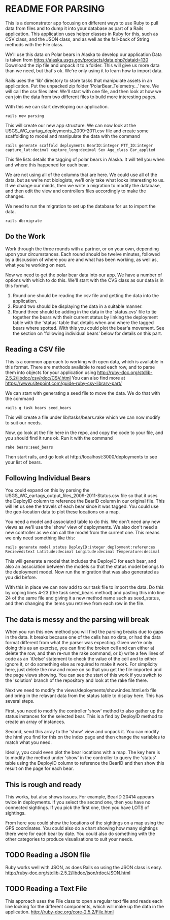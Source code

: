 # README FOR PARSING

This is a demonstrator app focusing on different ways to use Ruby to pull data from files and to dump it into your database as part of a Rails application. This application uses helper classes in Ruby for this, such as CSV class, and the JSON class, and as well as the fall-back of String methods with the File class.

We'll use this data on Polar bears in Alaska to develop our application
Data is taken from https://alaska.usgs.gov/products/data.php?dataid=130 Download the zip file and unpack it to a folder. This will give us more data than we need, but that's ok. We're only using it to learn how to import data.

Rails uses the 'lib' directory to store tasks that manipulate assets in an application. Put the unpacked zip folder 'PolarBear_Telemetry...' here. We will call the csv files later. We'll start with one file, and then look at how we can join the data from two different files to build more interesting pages.

With this we can start developing our application.

    rails new parsing

This will create our new app structure. We can now look at the USGS_WC_eartag_deployments_2009-2011.csv file and create some scaffolding to model and manipulate the data with the command

    rails generate scaffold deployments BearID:integer PTT_ID:integer capture_lat:decimal capture_long:decimal Sex Age_class Ear_applied

This file lists details the tagging of polar bears in Alaska. It will tell you when and where this happened for each bear. 

We are not using all of the columns that are here. We could use all of the data, but as we're not biologists, we'll only take what looks interesting to us. If we change our minds, then we write a migration to modify the database, and then edit the view and controllers files accordingly to make the changes. 

We need to run the migration to set up the database for us to import the data.

    rails db:migrate

## Do the Work 
Work through the three rounds with a partner, or on your own, depending upon your circumstances. Each round should be twelve minutes, followed by a discussion of where you are and what has been working, as well as, what you're working on next.

Now we need to get the polar bear data into our app. We have a number of options with which to do this. We'll start with the CVS class as our data is in this format.

1. Round one should be reading the csv file and getting the data into the application.
2. Round two should be displaying the data in a suitable manner.
3. Round three should be adding in the data in the 'status.cvs' file to tie together the bears with their current status by linking the deployment table with the 'status' table that details when and where the tagged bears where spotted. With this you could plot the bear'a movement. See the section on 'following individual bears' below for details on this part.

## Reading a CSV file
This is a common approach to working with open data, which is available in this format. There are methods available to read each row, and to parse them into objects for your application using http://ruby-doc.org/stdlib-2.5.2/libdoc/csv/rdoc/CSV.html You can also find more at https://www.sitepoint.com/guide-ruby-csv-library-part/

We can start with generating a seed file to move the data. We do that with the command

    rails g task bears seed_bears

This will create a file under lib/tasks/bears.rake which we can now modify to suit our needs.

Now, go look at the file here in the repo, and copy the code to your file, and you should find it runs ok. Run it with the command

    rake bears:seed_bears

Then start rails, and go look at http://localhost:3000/deployments to see your list of bears.

## Following Individual Bears
You could expand on this by parsing the USGS_WC_eartags_output_files_2009-2011-Status.csv file so that it uses the DeployID column to reference the BearID column in our original file. This will let us see the travels of each bear since it was tagged. You could use the geo-location data to plot these locations on a map.

You need a model and associated table to do this. We don't need any new views as we'll use the 'show' view of deployments. We also don't need a new controller as we can call the model from the current one. This means we only need something like this:

    rails generate model status DeployID:integer deployment:references Recieved:text Latitude:decimal Longitude:decimal Temperature:decimal

This will generate a model that includes the DeployID for each bear, and also an association between the models so that the status model belongs to the deployment model. Now run the migration that was also generated as you did before.

With this in place we can now add to our task file to import the data. Do this by coping lines 4-23 (the task seed_bears method) and pasting this into line 24 of the same file and giving it a new method name such as seed_status, and then changing the items you retrieve from each row in the file.

## The data is messy and the parsing will break

When you run this new method you will find the parsing breaks due to gaps in the data. It breaks because one of the cells has no data, or had the data format different from what the parser was expecting. Given we're only doing this as an exercise, you can find the broken cell and can either a) delete the row, and then re-run the rake command, or b) write a few lines of code as an 'if/else' statement to check the value of the cell and to either ignore it, or do something else as required to make it work. For simplicity here, just delete the row and move on so that you get the file imported and the page views showing. You can see the start of this work if you switch to the 'solution' branch of the repository and look at the rake file there.

Next we need to modify the views/deployments/show.index.html.erb file and bring in the relavant data from the status table to display here. This has several steps. 

First, you need to modify the controller 'show' method to also gather up the status instances for the selected bear. This is a find by DeployID method to create an array of instances.

Second, send this array to the 'show' view and unpack it. You can modify the html you find for this on the index page and then change the variables to match what you need.

Ideally, you could even plot the bear locations with a map. The key here is to modify the method under 'show' in the controller to query the 'status' table using the DeployID column to reference the BearID and then show this result on the page for each bear.

## This is rough and ready

This works, but also shows issues. For example, BearID 20414 appears twice in deployments. If you select the second one, then you have no connected sightings. If you pick the first one, then you have LOTS of sightings. 

From here you could show the locations of the sightings on a map using the GPS coordinates. You could also do a chart showing how many sightings there were for each bear by date. You could also do something with the other categories to produce visualisations to suit your needs.

##  TODO Reading a JSON file
Ruby works well with JSON, as does Rails so using the JSON class is easy. http://ruby-doc.org/stdlib-2.5.2/libdoc/json/rdoc/JSON.html

## TODO Reading a Text File
This approach uses the File class to open a regular text file and reads each line looking for the different components, which will make up the data in the application. http://ruby-doc.org/core-2.5.2/File.html
